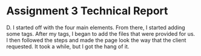 <h1>Assignment 3 Technical Report</h1>

<p> D. I started off with the four main elements. From there, I started adding some tags. After my tags, I began to add the files that were provided for us. I then followed the steps and made the page look the way that the client requested. It took a while, but I got the hang of it.

